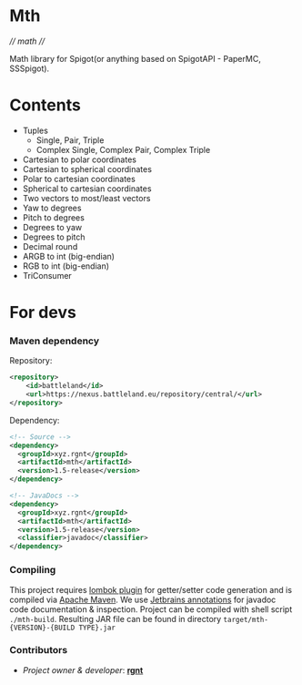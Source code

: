 # Mth
*// math //*

Math library for Spigot(or anything based on SpigotAPI - PaperMC, SSSpigot).

# Contents
- Tuples
  - Single, Pair, Triple
  - Complex Single, Complex Pair, Complex Triple
- Cartesian to polar coordinates 
- Cartesian to spherical coordinates
- Polar to cartesian coordinates 
- Spherical to cartesian coordinates
- Two vectors to most/least vectors 
- Yaw to degrees
- Pitch to degrees
- Degrees to yaw
- Degrees to pitch
- Decimal round
- ARGB to int (big-endian)
- RGB to int  (big-endian)
- TriConsumer

# For devs
### Maven dependency
Repository:
```xml
<repository>
    <id>battleland</id>
    <url>https://nexus.battleland.eu/repository/central/</url>
</repository>
```
Dependency:
```xml
<!-- Source -->
<dependency>
  <groupId>xyz.rgnt</groupId>
  <artifactId>mth</artifactId>
  <version>1.5-release</version>
</dependency>

<!-- JavaDocs -->
<dependency>
  <groupId>xyz.rgnt</groupId>
  <artifactId>mth</artifactId>
  <version>1.5-release</version>
  <classifier>javadoc</classifier>
</dependency>
```
### Compiling
This project requires [lombok plugin](https://plugins.jetbrains.com/plugin/6317-lombok/) for getter/setter code generation and is compiled via [Apache Maven](https://maven.apache.org/). 
We use [Jetbrains annotations](https://mvnrepository.com/artifact/org.jetbrains/annotations/16.0.1) for javadoc code documentation & inspection.
Project can be compiled with shell script `./mth-build`. Resulting JAR file can be found in directory `target/mth-{VERSION}-{BUILD TYPE}.jar`

### Contributors
- *Project owner & developer*: [**rgnt**](https://rgnter.github.io)
